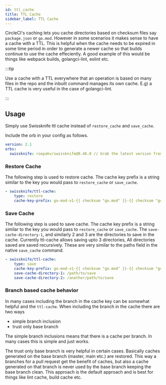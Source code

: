 ```yaml
---
id: ttl_cache
title: TTL Cache
sidebar_label: TTL Cache
---
```


CircleCI's caching lets you cache directories based on checksum files say `package.json` or `go.mod`.
However in some scenarios it makes sense to have a cache with a TTL. This is helpful when the cache needs
to be expired in some time period in order to generate a newer cache so that builds continue to use the
cache effeciently. A good example of this would be things like webpack builds, golangci-lint, eslint
etc.

:::tip

Use a cache with a TTL everywhere that an operation is based on many files in the repo and the inbuilt
command manages its own cache. E.g) a TTL cache is very useful in the case of golangci-lint.

:::

## Usage

Simply use Swissknife ttl cache instead of `restore_cache` and `save_cache`.

Include the orb in your config as follows.

```yml
version: 2.1
orbs:
  swissknife: roopakv/swissknife@0.46.0 // Grab the latest version from https://orb.swissknife.dev
```

### Restore Cache

The following step is used to restore cache. The cache key prefix is a string similar to the
key you would pass to `restore_cache` or `save_cache`.

```yml
- swissknife/ttl-cache:
    type: restore
    cache-key-prefix: go-mod-v1-{{ checksum "go.mod" }}-{{ checksum "go.sum" }}
```

### Save Cache

The following step is used to save cache. The cache key prefix is a string similar to the
key you would pass to `restore_cache` or `save_cache`. The `save-cache-directory-1`, and similarly 2
and 3 are the directories to save in the cache. Currently ttl-cache allows saving upto 3 directories,
All directories saved are saved recursively. These are very similar to the paths field in the native
`save_cache` command.

```yml
- swissknife/ttl-cache:
    type: save
    cache-key-prefix: go-mod-v1-{{ checksum "go.mod" }}-{{ checksum "go.sum" }}
    save-cache-directory-1: /path/to/save
    save-cache-directory-2: /another/path/to/save
```

### Branch based cache behavior

In many cases including the branch in the cache key can be somewhat helpful and the `ttl-cache`. When
including the branch in the cache there are two ways

- simple branch inclusion
- trust only base branch

The simple branch inclusions means that there is a cache per branch. In many cases this is simple and
just works.

The trust only base branch is very helpful in certain cases. Basically caches generated on the base branch
(master, main etc.) are restored. This way a branches for a pull request get the benefit of caches,
but also a cache generated on that branch is never used by the base branch keeping the base branch
clean. This approach is the default approach and is best for things like lint cache, build cache
etc.
